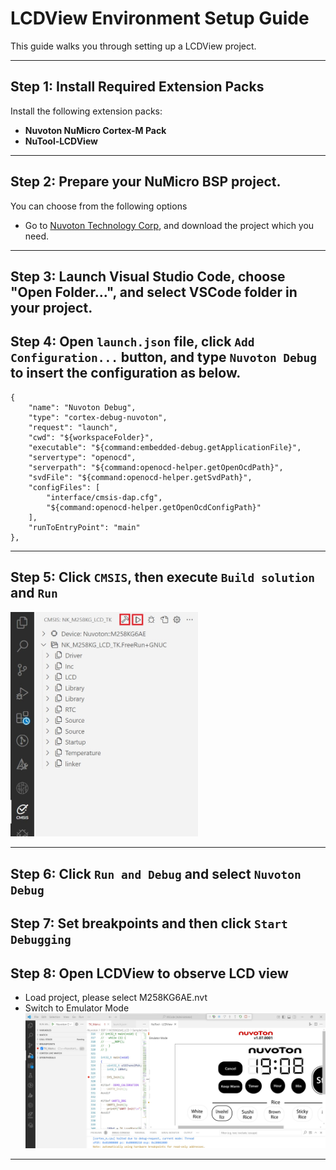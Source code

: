 # LCDView Environment Setup Guide

This guide walks you through setting up a LCDView project.

---

## Step 1: Install Required Extension Packs

Install the following extension packs:
- **Nuvoton NuMicro Cortex-M Pack**
- **NuTool-LCDView**

---

## Step 2: Prepare your NuMicro BSP project.
You can choose from the following options
- Go to [Nuvoton Technology Corp](https://github.com/opennuvoton), and download the project which you need.

---

## Step 3: Launch Visual Studio Code, choose "Open Folder...", and select VSCode folder in your project.

## Step 4: Open `launch.json` file, click `Add Configuration...` button, and type `Nuvoton Debug` to insert the configuration as below.
    {
        "name": "Nuvoton Debug",
        "type": "cortex-debug-nuvoton",
        "request": "launch",
        "cwd": "${workspaceFolder}",
        "executable": "${command:embedded-debug.getApplicationFile}",
        "servertype": "openocd",
        "serverpath": "${command:openocd-helper.getOpenOcdPath}",
        "svdFile": "${command:openocd-helper.getSvdPath}",
        "configFiles": [
            "interface/cmsis-dap.cfg",
            "${command:openocd-helper.getOpenOcdConfigPath}"
        ],
        "runToEntryPoint": "main"
    },

---

## Step 5: Click `CMSIS`, then execute `Build solution` and `Run`

<img src="https://raw.githubusercontent.com/OpenNuvoton/Nuvoton_Tools/master/img/LCDView/step3.jpg" width="300"  />

---



## Step 6: Click `Run and Debug` and select `Nuvoton Debug`

## Step 7: Set breakpoints and then click `Start Debugging`

## Step 8: Open LCDView to observe LCD view
- Load project, please select M258KG6AE.nvt
- Switch to Emulator Mode
![](../../img/LCDView/step7.jpg)

---